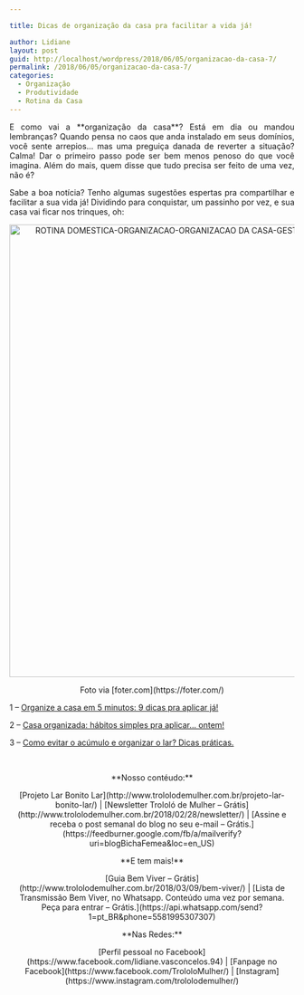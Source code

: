 ```yaml
---

title: Dicas de organização da casa pra facilitar a vida já!

author: Lidiane
layout: post
guid: http://localhost/wordpress/2018/06/05/organizacao-da-casa-7/
permalink: /2018/06/05/organizacao-da-casa-7/
categories:
  - Organização
  - Produtividade
  - Rotina da Casa
---
```

<p align="justify">
  E como vai a **organização da casa**? Está em dia ou mandou lembranças? Quando pensa no caos que anda instalado em seus domínios, você sente arrepios… mas uma preguiça danada de reverter a situação? Calma! Dar o primeiro passo pode ser bem menos penoso do que você imagina. Além do mais, quem disse que tudo precisa ser feito de uma vez, não é?
</p>

<p align="justify">
  Sabe a boa notícia? Tenho algumas sugestões espertas pra compartilhar e facilitar a sua vida já! Dividindo para conquistar, um passinho por vez, e sua casa vai ficar nos trinques, oh:
</p>

<p align="center">
  <img class="alignnone size-full wp-image-14638" src="http://www.trololodemulher.com.br/blog/wp-content/uploads/2018/06/ROTINA-DOMESTICA-ORGANIZACAO-ORGANIZACAO-DA-CASA-GESTAO-DO-TEMPO-PRODUTIVIDADE-BLOG.jpg" alt="ROTINA DOMESTICA-ORGANIZACAO-ORGANIZACAO DA CASA-GESTAO DO TEMPO-PRODUTIVIDADE-BLOG" width="800" height="800" />
</p>

<p align="center">
  Foto via [foter.com](https://foter.com/) 
</p>

1 &#8211; [Organize a casa em 5 minutos: 9 dicas pra aplicar já!](http://www.trololodemulher.com.br/2016/05/17/organizacao-da-casa/) 

2 &#8211; [Casa organizada: hábitos simples pra aplicar… ontem!](http://www.trololodemulher.com.br/2016/03/08/casa-organizada/) 

3 &#8211; [Como evitar o acúmulo e organizar o lar? Dicas práticas.](http://www.trololodemulher.com.br/2014/10/08/acumulo-e-organizacao/) 

&nbsp;

<p align="center">
  **Nosso contéudo:**
</p>

<p align="center">
  [Projeto Lar Bonito Lar](http://www.trololodemulher.com.br/projeto-lar-bonito-lar/)  | [Newsletter Trololó de Mulher – Grátis](http://www.trololodemulher.com.br/2018/02/28/newsletter/)  | [Assine e receba o post semanal do blog no seu e-mail – Grátis.](https://feedburner.google.com/fb/a/mailverify?uri=blogBichaFemea&loc=en_US) 
</p>

<p align="center">
  **E tem mais!**
</p>

<p align="center">
  [Guia Bem Viver – Grátis](http://www.trololodemulher.com.br/2018/03/09/bem-viver/)  | [Lista de Transmissão Bem Viver, no Whatsapp. Conteúdo uma vez por semana. Peça para entrar – Grátis.](https://api.whatsapp.com/send?1=pt_BR&phone=5581995307307) 
</p>

<p align="center">
  **Nas Redes:**
</p>

<p align="center">
  [Perfil pessoal no Facebook](https://www.facebook.com/lidiane.vasconcelos.94)  | [Fanpage no Facebook](https://www.facebook.com/TrololoMulher/)  | [Instagram](https://www.instagram.com/trololodemulher/) 
</p>